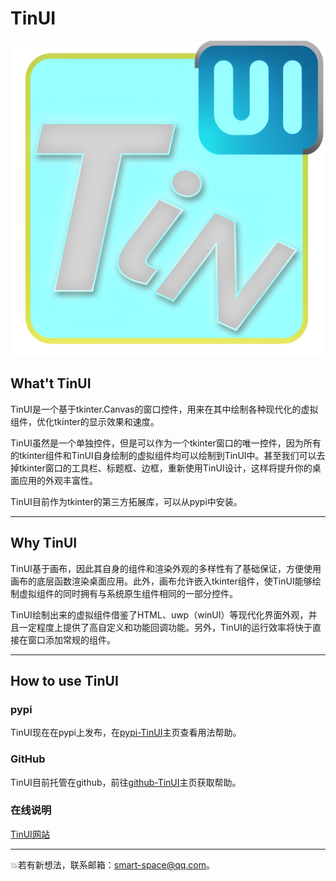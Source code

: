 # TinUI

![](../../img/TinUIlogo.png)

## What't TinUI

TinUI是一个基于tkinter.Canvas的窗口控件，用来在其中绘制各种现代化的虚拟组件，优化tkinter的显示效果和速度。

TinUI虽然是一个单独控件，但是可以作为一个tkinter窗口的唯一控件，因为所有的tkinter组件和TinUI自身绘制的虚拟组件均可以绘制到TinUI中。甚至我们可以去掉tkinter窗口的工具栏、标题框、边框，重新使用TinUI设计，这样将提升你的桌面应用的外观丰富性。

TinUI目前作为tkinter的第三方拓展库，可以从pypi中安装。

---

## Why TinUI

TinUI基于画布，因此其自身的组件和渲染外观的多样性有了基础保证，方便使用画布的底层函数渲染桌面应用。此外，画布允许嵌入tkinter组件，使TinUI能够绘制虚拟组件的同时拥有与系统原生组件相同的一部分控件。

TinUI绘制出来的虚拟组件借鉴了HTML、uwp（winUI）等现代化界面外观，并且一定程度上提供了高自定义和功能回调功能。另外，TinUI的运行效率将快于直接在窗口添加常规的组件。

---

## How to use TinUI

### pypi

TinUI现在在pypi上发布，在[pypi-TinUI](https://pypi.org/project/tinui/)主页查看用法帮助。

### GitHub

TinUI目前托管在github，前往[github-TinUI](https://github.com/Smart-Space/TinUI)主页获取帮助。

### 在线说明

[TinUI网站](https://tinui.smart-space.com.cn/)

---

💥若有新想法，联系邮箱：smart-space@qq.com。
